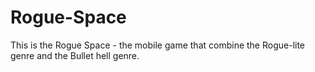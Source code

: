 # Rogue-Space
This is the Rogue Space - the mobile game that combine the Rogue-lite genre and the Bullet hell genre.
